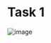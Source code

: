 # Task 1
![image](https://github.com/user-attachments/assets/8b163491-16d3-4294-8a87-92711f904541)

